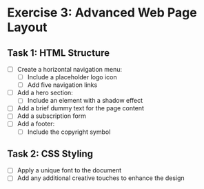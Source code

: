 # Exercise 3: Advanced Web Page Layout

## Task 1: HTML Structure
- [ ] Create a horizontal navigation menu:
  - [ ] Include a placeholder logo icon
  - [ ] Add five navigation links
- [ ] Add a hero section:
  - [ ] Include an element with a shadow effect
- [ ] Add a brief dummy text for the page content
- [ ] Add a subscription form
- [ ] Add a footer:
  - [ ] Include the copyright symbol

## Task 2: CSS Styling
- [ ] Apply a unique font to the document
- [ ] Add any additional creative touches to enhance the design
